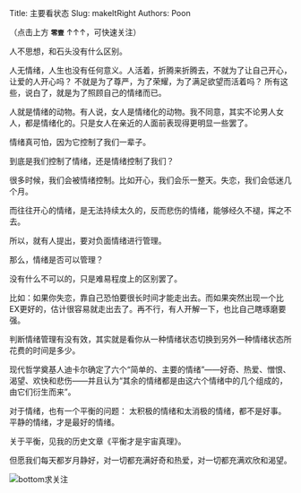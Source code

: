 Title: 主要看状态
Slug: makeItRight
Authors: Poon

（点击上方 **`零壹`** ↑↑↑，可快速关注）


人不思想，和石头没有什么区别。

人无情绪，人生也没有任何意义。人活着，折腾来折腾去，不就为了让自己开心，让爱的人开心吗？ 不就是为了尊严，为了荣耀，为了满足欲望而活着吗？ 
所有这些，说白了，就是为了照顾自己的情绪而已。

人就是情绪的动物。有人说，女人是情绪化的动物。我不同意，其实不论男人女人，都是情绪化的。只是女人在亲近的人面前表现得更明显一些罢了。

情绪真可怕，因为它控制了我们一辈子。

到底是我们控制了情绪，还是情绪控制了我们？

很多时候，我们会被情绪控制。比如开心，我们会乐一整天。失恋，我们会低迷几个月。

而往往开心的情绪，是无法持续太久的，反而悲伤的情绪，能够经久不褪，挥之不去。

所以，就有人提出，要对负面情绪进行管理。

那么，情绪是否可以管理？

没有什么不可以的，只是难易程度上的区别罢了。

比如：如果你失恋，靠自己恐怕要很长时间才能走出去。而如果突然出现一个比EX更好的，估计很容易就走出去了。再不行，有人开解一下，也比自己瞎琢磨要强。

判断情绪管理有没有效，其实就是看你从一种情绪状态切换到另外一种情绪状态所花费的时间是多少。


现代哲学奠基人迪卡尔确定了六个“简单的、主要的情绪”——好奇、热爱、憎恨、渴望、欢快和悲伤——并且认为“其余的情绪都是由这六个情绪中的几个组成的，由它们衍生而来”。

对于情绪，也有一个平衡的问题： 太积极的情绪和太消极的情绪，都不是好事。平静的情绪，才是最好的情绪。

关于平衡，见我的历史文章《平衡才是宇宙真理》。

但愿我们每天都岁月静好，对一切都充满好奇和热爱，对一切都充满欢欣和渴望。



![bottom求关注](https://mmbiz.qlogo.cn/mmbiz/4nvtcdfOq5YlCGvb34PQjdBC22yOGTOBVC52yRcjkVicxnJ7YcWXQulc8icUB124wxprq0nY4ULiaZffT4P5AGLcg/0?wx_fmt=png)

